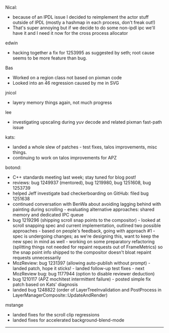 Nical:
* because of an IPDL issue I decided to reimplement the actor stuff outside of IPDL (mostly a hashmap in each process, don't freak out!)
* That's super annoying but if we decide to do some non-ipdl ipc we'll have it and I need it now for the cross process allocator



edwin
* hacking together a fix for 1253995 as suggested by seth; root cause seems to be more feature than bug.



Bas
* Worked on a region class not based on pixman code
* Looked into an 46 regression caused by me in SVG



jnicol
* layery memory things again, not much progress



lee
* investigating upscaling during yuv decode and related pixman fast-path issue



kats:
* landed a whole slew of patches - test fixes, talos improvements, misc things.
* continuing to work on talos improvements for APZ



botond:
  - C++ standards meeting last week; stay tuned for blog post!
  - reviews: bug 1249937 (mentored), bug 1219980, bug 1251608, bug 1253739
  - helped Jeff investigate bad checkerboarding on GitHub: filed bug 1251638
  - continued conversation with BenWa about avoiding lagging behind with painting during scrolling
          - evaluating alternative approaches: shared memory and dedicated IPC queue
  - bug 1219296 (shipping scroll snap points to the compositor)
          - looked at scroll snapping spec and current implementation, outlined two possible approaches
              - based on people's feedback, going with approach #1
          - spec is undergoing changes; as we're designing this, want to keep the new spec in mind as well
          - working on some preparatory refactoring (splitting things not needed for repaint requests out of FrameMetrics)
            so the snap point info shipped to the compositor doesn't bloat repaint requests unnecessarily
  - MozReview: bug 1231397 (allowing auto-publish without prompt)
          - landed patch, hope it sticks!
          - landed follow-up test fixes
          - next MozReview bug: bug 1177944 (option to disable reviewer deduction)
  - bug 1210117 (APZ mochitest intermittent failure)
          - posted simple fix patch based on Kats' diagnosis
  - landed bug 1248822 (order of LayerTreeInvalidation and PostProcess in LayerManagerComposite::UpdateAndRender)



mstange
* landed fixes for the scroll clip regressions
* landed fixes for accelerated background-blend-mode



________________


